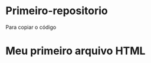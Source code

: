 # Primeiro-repositorio

Para copiar o código

<html>
  <h1>Meu primeiro arquivo HTML</h1>
  </html>
  
